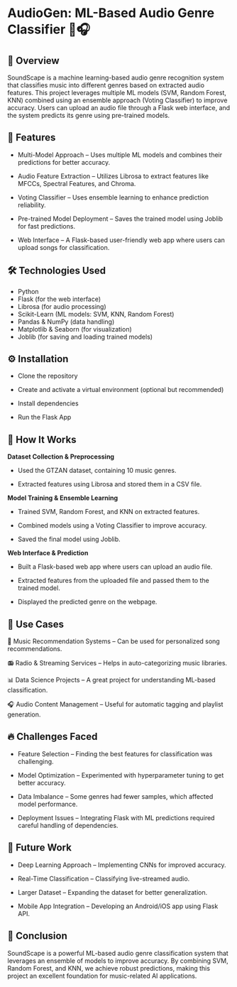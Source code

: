 # AudioGen: ML-Based Audio Genre Classifier 🎵🎧

## 📌 Overview
SoundScape is a machine learning-based audio genre recognition system that classifies music into different genres based on extracted audio features. This project leverages multiple ML models (SVM, Random Forest, KNN) combined using an ensemble approach (Voting Classifier) to improve accuracy. Users can upload an audio file through a Flask web interface, and the system predicts its genre using pre-trained models.

## 🌟 Features
- Multi-Model Approach – Uses multiple ML models and combines their predictions for better accuracy.
  
- Audio Feature Extraction – Utilizes Librosa to extract features like MFCCs, Spectral Features, and Chroma.
  
- Voting Classifier – Uses ensemble learning to enhance prediction reliability.
  
- Pre-trained Model Deployment – Saves the trained model using Joblib for fast predictions.
  
- Web Interface – A Flask-based user-friendly web app where users can upload songs for classification.

## 🛠️ Technologies Used
- Python 
- Flask (for the web interface) 
- Librosa (for audio processing) 
- Scikit-Learn (ML models: SVM, KNN, Random Forest) 
- Pandas & NumPy (data handling) 
- Matplotlib & Seaborn (for visualization) 
- Joblib (for saving and loading trained models)

## ⚙️ Installation
- Clone the repository

- Create and activate a virtual environment (optional but recommended)
   
- Install dependencies
   
- Run the Flask App

## 🚀 How It Works
**Dataset Collection & Preprocessing**
- Used the GTZAN dataset, containing 10 music genres.
  
- Extracted features using Librosa and stored them in a CSV file.
  
**Model Training & Ensemble Learning**
- Trained SVM, Random Forest, and KNN on extracted features.
  
- Combined models using a Voting Classifier to improve accuracy.
  
- Saved the final model using Joblib.
  
**Web Interface & Prediction**
- Built a Flask-based web app where users can upload an audio file.
  
- Extracted features from the uploaded file and passed them to the trained model.
  
- Displayed the predicted genre on the webpage.

## 🎯 Use Cases
🎵 Music Recommendation Systems – Can be used for personalized song recommendations.

📻 Radio & Streaming Services – Helps in auto-categorizing music libraries.

📊 Data Science Projects – A great project for understanding ML-based classification.

🎧 Audio Content Management – Useful for automatic tagging and playlist generation.

## 🔥 Challenges Faced
- Feature Selection – Finding the best features for classification was challenging.
  
- Model Optimization – Experimented with hyperparameter tuning to get better accuracy.
  
- Data Imbalance – Some genres had fewer samples, which affected model performance.
  
- Deployment Issues – Integrating Flask with ML predictions required careful handling of dependencies.

## 🚀 Future Work
- Deep Learning Approach – Implementing CNNs for improved accuracy.
  
- Real-Time Classification – Classifying live-streamed audio.
  
- Larger Dataset – Expanding the dataset for better generalization.
  
- Mobile App Integration – Developing an Android/iOS app using Flask API.

## 🎤 Conclusion
SoundScape is a powerful ML-based audio genre classification system that leverages an ensemble of models to improve accuracy. By combining SVM, Random Forest, and KNN, we achieve robust predictions, making this project an excellent foundation for music-related AI applications. 


     


